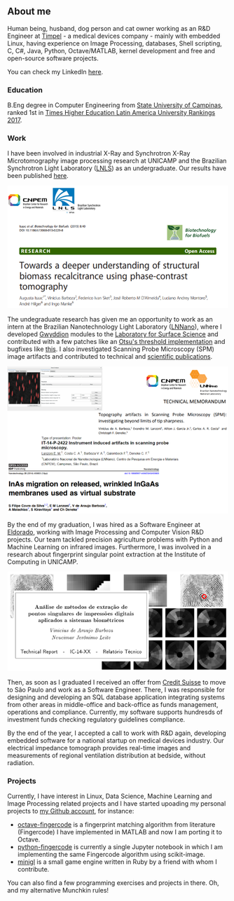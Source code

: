 ## About me

Human being, husband, dog person and cat owner working as an R&D Engineer at [Timpel](http://www.timpelmedical.com) - a medical devices company - mainly with embedded Linux, having experience on Image Processing, databases, Shell scripting, C, C#, Java, Python, Octave/MATLAB, kernel development and free and open-source software projects.

You can check my LinkedIn [here](https://www.linkedin.com/in/barboza/en).

### Education

B.Eng degree in Computer Engineering from [State University of Campinas](http://www.unicamp.br/unicamp/english), ranked 1st in [Times Higher Education Latin America University Rankings 2017](https://www.timeshighereducation.com/world-university-rankings/2017/latin-america-university-rankings).

### Work

I have been involved in industrial X-Ray and Synchrotron X-Ray Microtomography image processing research at UNICAMP and the Brazilian Synchrotron Light Laboratory ([LNLS](http://www.lnls.cnpem.br)) as an undergraduate. Our results have been published [here](https://doi.org/10.1186/s13068-015-0229-8).

![LNLS publications](https://github.com/vbarboza/vbarboza.github.com/blob/master/img/lnls.png?raw=true)

The undegraduate research has given me an opportunity to work as an intern at the Brazilian Nanotechnology Light Laboratory ([LNNano](http://lnnano.cnpem.br)), where I developed [Gwyddion](htt://www.gwyddion.net) modules to the [Laboratory for Surface Science](http://lnnano.cnpem.br/laboratories/lcs) and contributed with a few patches like an [Otsu's threshold implementation](https://sourceforge.net/p/gwyddion/code/15479) and bugfixes like [this](https://sourceforge.net/p/gwyddion/code/16000). I also investigated Scanning Probe Microscopy (SPM) image artifacts and contributed to technical and [scientific publications](https://doi.org/10.1088/0957-4484/25/45/455603).

![LNNano publications](https://github.com/vbarboza/vbarboza.github.com/blob/master/img/lnnano.png?raw=true)


By the end of my graduation, I was hired as a Software Engineer at [Eldorado](http://www.eldorado.org.br/eldorado/?lang=en), working with Image Processing and Computer Vision R&D projects. Our team tackled precision agriculture problems with Python and Machine Learning on infrared images. Furthermore, I was involved in a research about fingerprint singular point extraction at the Institute of Computing in UNICAMP.

![Fingerprint singular point extraction](https://github.com/vbarboza/vbarboza.github.com/blob/master/img/fp.png?raw=true)

Then, as soon as I graduated I received an offer from [Credit Suisse](https://br.credit-suisse.com/site/index.seam) to move to São Paulo and work as a Software Engineer. There, I was responsible for designing and developing an SQL database application integrating systems from other areas in middle-office and back-office as funds management, operations and compliance. Currently, my software supports hundresds of investment funds checking regulatory guidelines compliance.

By the end of the year, I accepted a call to work with R&D again, developing embedded software for a national startup on medical devices industry. Our electrical impedance tomograph provides real-time images and measurements of regional ventilation distribution at bedside, without radiation.

### Projects

Currently, I have interest in Linux, Data Science, Machine Learning and Image Processing related projects and I have started upoading my personal projects to [my Github account](https://www.github.com/vbarboza), for instance:

* [octave-fingercode](https://www.github.com/vbarboza) is a fingerprint matching algorithm from literature (Fingercode) I have implemented in MATLAB and now I am porting it to Octave.
* [python-fingercode](https://www.github.com/vbarboza) is currently a single Jupyter notebook in which I am implementing the same Fingercode algorithm using scikit-image.
* [minigl](https://github.com/vbarboza/minigl) is a small game engine written in Ruby by a friend with whom I contribute.

You can also find a few programming exercises and projects in there. Oh, and my alternative Munchkin rules!
